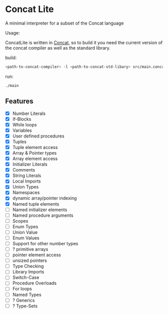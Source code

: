 # Concat Lite

A minimal interpreter for a subset of the Concat language

Usage:

ConcatLite is written in [Concat](https://github.com/bsoelch/Concat), so to build it you need the current version of the concat compiler as well as the standard library.

build:
```sh
<path-to-concat-compiler> -l <path-to-concat-std-libary> src/main.concat -o ./main
```

run:
```sh
./main
```

## Features

- [x] Number Literals
- [x] If-Blocks
- [x] While loops
- [x] Variables
- [x] User defined procedures
- [x] Tuples
- [x] Tuple element access
- [x] Array & Pointer types
- [x] Array element access
- [x] Initializer Literals
- [x] Comments
- [x] String Literals
- [x] Local Imports
- [x] Union Types
- [x] Namespaces
- [x] dynamic array/pointer indexing
- [x] Named tuple elements
- [ ] Named initializer elements
- [ ] Named procedure arguments
- [ ] Scopes
- [ ] Enum Types
- [ ] Union Value
- [ ] Enum Values
- [ ] Support for other number types
- [ ] ? primitive arrays
- [ ] pointer element access
- [ ] unsized pointers
- [ ] Type Checking
- [ ] Library Imports
- [ ] Switch-Case
- [ ] Procedure Overloads
- [ ] For loops
- [ ] Named Types
- [ ] ? Generics
- [ ] ? Type-Sets
